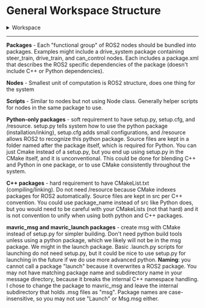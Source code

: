 # **General Workspace Structure**

<details>
<summary>Workspace</summary>

```text
build/
    Temporary build artifacts. Made by building tools and do not need to be tampered with.
install/
    Final "installed" versions of all your packages.
log/
    Logs from builds and runtime - useful for debugging.
src/
```
<details>
<summary>package - launch</summary>

```text
launch/
    *.launch.py files
package.xml
CMakeLists.txt
```
</details>

<details>
<summary>package - msg</summary>

```text
msg/
    *.msg files
package.xml
CMakeLists.txt
```
</details>

<details>
<summary>package - with Python</summary>

```text
package_name/
    node
    node
    script
resource/
    empty
package.xml
setup.cfg
setup.py
```
</details>

<details>
<summary>package - with C++</summary>

```text
src/
    node
    node
    script
package.xml
CMakeLists.txt
include/
    C++ header files if you have any, otherwise don't need include folder
```
</details>

<details>
<summary>package - with C++ and Python (not recommended)</summary>

```text
src/
    C++ sources
include/
    C++ headers
package_name/
    Python modules
package.xml
CMakeLists.txt
{setup.py, setup.cfg, resource} (optional: don't need if python is just helper scripts)
```
</details>

</details>

---



**Packages** - Each "functional group" of ROS2 nodes should be bundled into packages. Examples might include a drive_system package containing steer_train, drive_train, and can_control nodes. Each includes a package.xml that describes the ROS2 specific dependencies of the package (doesn't include C++ or Python dependencies).

**Nodes** - Smallest unit of computation is ROS2 structure, does one thing for the system

**Scripts** - Similar to nodes but not using Node class. Generally helper scripts for nodes in the same package to use.

**Python-only packages** - soft requirement to have setup.py, setup.cfg, and /resource. setup.py tells system how to use the python package (installation/inking), setup.cfg adds small configurations, and /resource allows ROS2 to recognize this python package. Source files are kept in a folder named after the package itself, which is required for Python. You can just Cmake instead of a setup.py, but you end up using setup.py in the CMake itself, and it is unconventional. This could be done for blending C++ and Python in one package, or to use CMake consistently throughout the system. 

**C++ packages** - hard requirement to have CMakeList.txt (compiling/linking). Do not need /resource because CMake indexes packages for ROS2 automatically. Source files are kept in src per C++ convention. You could use package_name instead of src like Python does, but you would need to be careful with your CMakeLists (not that hard) and it is not convention to unify when using both python and C++ packages.


**mavric_msg and mavric_launch packages** - create msg with CMake instead of setup.py for simpler building. Don't need python build tools unless using a python package, which we likely will not be in the msg package. We might in the launch package. Basic .launch.py scripts for launching do not need setup.py, but it could be nice to use setup.py for launching in the future if we do use more advanced python.
	**Naming**: you cannot call a package "launch" because it overwrites a ROS2 package. You may not have matching package name and subdirectory name in your message directory, because it breaks the internal C++ namespace handling. I chose to change the package to mavric_msg and leave the internal subdirectory that holds .msg files as "msg". Package names are case-insensitive, so you may not use "Launch" or Msg.msg either.
